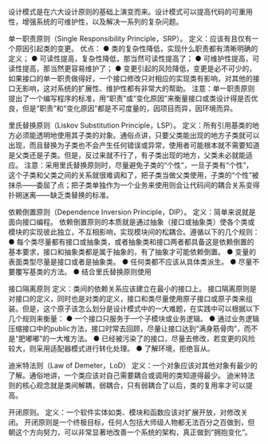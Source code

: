 设计模式是在六大设计原则的基础上演变而来。设计模式可以提高代码的可重用性，增强系统的可维护性，以及解决一系列的复杂问题。

单一职责原则（Single Responsibility Principle，SRP）。
定义：应该有且仅有一个原因引起类的变更。
优点：
● 类的复杂性降低，实现什么职责都有清晰明确的定义；
● 可读性提高，复杂性降低，那当然可读性提高了；
● 可维护性提高，可读性提高，那当然更容易维护了；
● 变更引起的风险降低，变更是必不可少的，如果接口的单一职责做得好，一个接口修改只对相应的实现类有影响，对其他的接口无影响，这对系统的扩展性、维护性都有非常大的帮助。
注意：单一职责原则提出了一个编写程序的标准，用“职责”或“变化原因”来衡量接口或类设计得是否优良，但是“职责”和“变化原因”都是不可度量的，因项目而异，因环境而异。

里氏替换原则（Liskov Substitution Principle，LSP）。
定义：所有引用基类的地方必须能透明地使用其子类的对象。通俗点讲，只要父类能出现的地方子类就可以出现，而且替换为子类也不会产生任何错误或异常，使用者可能根本就不需要知道是父类还是子类。但是，反过来就不行了，有子类出现的地方，父类未必就能适应。
注意：采用里氏替换原则时，尽量避免子类的“个性”，一旦子类有“个性”，这个子类和父类之间的关系就很难调和了，把子类当做父类使用，子类的“个性”被抹杀——委屈了点；把子类单独作为一个业务来使用则会让代码间的耦合关系变得扑朔迷离——缺乏类替换的标准。

依赖倒置原则（Dependence Inversion Principle，DIP）。
定义：简单来说就是面向接口编程。
依赖倒置原则的本质就是通过抽象（接口或抽象类）使各个类或模块的实现彼此独立，不互相影响，实现模块间的松耦合。遵循以下的几个规则：
● 每个类尽量都有接口或抽象类，或者抽象类和接口两者都具备这是依赖倒置的基本要求，接口和抽象类都是属于抽象的，有了抽象才可能依赖倒置。
● 变量的表面类型尽量是接口或者是抽象类。
● 任何类都不应该从具体类派生。
● 尽量不要覆写基类的方法。
● 结合里氏替换原则使用

接口隔离原则
定义：类间的依赖关系应该建立在最小的接口上。
接口隔离原则是对接口的定义，同时也是对类的定义，接口和类尽量使用原子接口或原子类来组装。但是，这个原子该怎么划分是设计模式中的一大难题，在实践中可以根据以下几个规则来衡量：
● 一个接口只服务于一个子模块或业务逻辑。
● 通过业务逻辑压缩接口中的public方法，接口时常去回顾，尽量让接口达到“满身筋骨肉”，而不是“肥嘟嘟”的一大堆方法。
● 已经被污染了的接口，尽量去修改，若变更的风险较大，则采用适配器模式进行转化处理。
● 了解环境，拒绝盲从。

迪米特法则（Law of Demeter，LoD）
定义：一个对象应该对其他对象有最少的了解。通俗地讲，一个类应该对自己需要耦合或调用的类知道得最少。
迪米特法则的核心观念就是类间解耦，弱耦合，只有弱耦合了以后，类的复用率才可以提高。

开闭原则。
定义：一个软件实体如类、模块和函数应该对扩展开放，对修改关闭。
开闭原则是一个终极目标，任何人包括大师级人物都无法百分之百做到，但朝这个方向努力，可以非常显著地改善一个系统的架构，真正做到“拥抱变化”。

